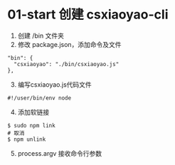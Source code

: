# 01-start 创建 csxiaoyao-cli

1. 创建 /bin 文件夹
2. 修改 package.json，添加命令及文件

```
"bin": {
  "csxiaoyao": "./bin/csxiaoyao.js"
},
```

3. 编写csxiaoyao.js代码文件
```
#!/user/bin/env node
```

4. 添加软链接
```
$ sudo npm link
# 取消
$ npm unlink
```

5. process.argv 接收命令行参数



